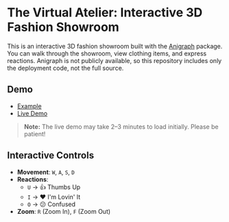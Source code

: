 # The Virtual Atelier: Interactive 3D Fashion Showroom
This is an interactive 3D fashion showroom built with the [Anigraph](https://www.cs.cornell.edu/courses/cs4620/2023fa/assignments/docs/assignments/c1/anigraph/) package. You can walk through the showroom, view clothing items, and express reactions. Anigraph is not publicly available, so this repository includes only the deployment code, not the full source.

## Demo
- [Example](images/example.gif)
- [Live Demo](https://jojosaladd.github.io/The_Virtual_Atelier/)
> **Note:** The live demo may take 2–3 minutes to load initially. Please be patient!

## Interactive Controls

- **Movement**: `W`, `A`, `S`, `D`  
- **Reactions**:  
  - `U` → 👍 Thumbs Up  
  - `I` → ❤️ I'm Lovin' It  
  - `O` → 😕 Confused  
- **Zoom**: `R` (Zoom In), `F` (Zoom Out)
